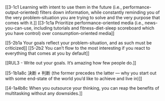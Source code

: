 [[3-1c1 Learning with intent to use them in the future (i.e., performance-output-oriented) filters down information, while constantly reminding you of the very problem-situation you are trying to solve and the very purpose that comes with it.]]
[[3-1c1a Prioritize performance-oriented media (i.e., news-you-can-use, including tutorials and fitness-diet-sleep scoreboard which you have control) over consumption-oriented media]]

[[5-2b1a Your goals reflect your problem-situation, and as such must be criticized]]
[[5-2b2 You can’t flow to the most interesting if you react to everything that comes at you by default]]

[[RUL3 - Write out your goals. It’s amazing how few people do.]]

[[5-1b1a8c 決断 ≠ 判断 (the former precedes the latter — why you start out with some end-state of the world you’d like to achieve and live in)]]

[[4-1a4b8c When you outsource your thinking, you can reap the benefits of multitasking without any downsides.]]

